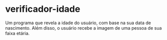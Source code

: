 # verificador-idade
Um programa que revela a idade do usuário, com base na sua data de nascimento.
Além disso, o usuário recebe a imagem de uma pessoa de sua faixa etária.
